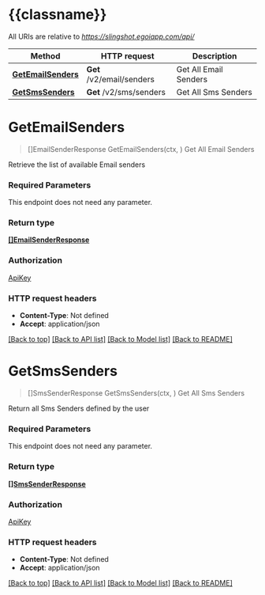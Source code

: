 # {{classname}}

All URIs are relative to *https://slingshot.egoiapp.com/api/*

Method | HTTP request | Description
------------- | ------------- | -------------
[**GetEmailSenders**](SendersApi.md#GetEmailSenders) | **Get** /v2/email/senders | Get All Email Senders
[**GetSmsSenders**](SendersApi.md#GetSmsSenders) | **Get** /v2/sms/senders | Get All Sms Senders

# **GetEmailSenders**
> []EmailSenderResponse GetEmailSenders(ctx, )
Get All Email Senders

Retrieve the list of available Email senders

### Required Parameters
This endpoint does not need any parameter.

### Return type

[**[]EmailSenderResponse**](EmailSenderResponse.md)

### Authorization

[ApiKey](../README.md#ApiKey)

### HTTP request headers

 - **Content-Type**: Not defined
 - **Accept**: application/json

[[Back to top]](#) [[Back to API list]](../README.md#documentation-for-api-endpoints) [[Back to Model list]](../README.md#documentation-for-models) [[Back to README]](../README.md)

# **GetSmsSenders**
> []SmsSenderResponse GetSmsSenders(ctx, )
Get All Sms Senders

Return all Sms Senders defined by the user

### Required Parameters
This endpoint does not need any parameter.

### Return type

[**[]SmsSenderResponse**](SmsSenderResponse.md)

### Authorization

[ApiKey](../README.md#ApiKey)

### HTTP request headers

 - **Content-Type**: Not defined
 - **Accept**: application/json

[[Back to top]](#) [[Back to API list]](../README.md#documentation-for-api-endpoints) [[Back to Model list]](../README.md#documentation-for-models) [[Back to README]](../README.md)

